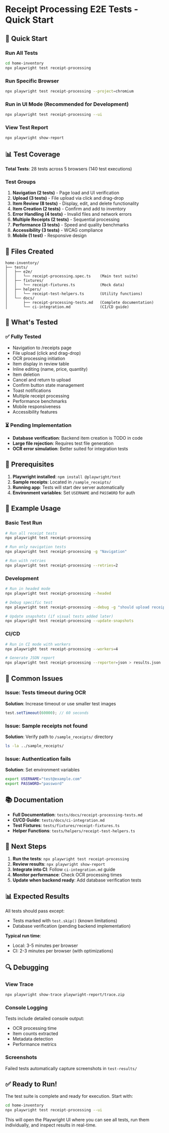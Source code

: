 # Receipt Processing E2E Tests - Quick Start

## 🚀 Quick Start

### Run All Tests
```bash
cd home-inventory
npx playwright test receipt-processing
```

### Run Specific Browser
```bash
npx playwright test receipt-processing --project=chromium
```

### Run in UI Mode (Recommended for Development)
```bash
npx playwright test receipt-processing --ui
```

### View Test Report
```bash
npx playwright show-report
```

## 📊 Test Coverage

**Total Tests**: 28 tests across 5 browsers (140 test executions)

### Test Groups
1. **Navigation (2 tests)** - Page load and UI verification
2. **Upload (3 tests)** - File upload via click and drag-drop
3. **Item Review (8 tests)** - Display, edit, and delete functionality
4. **Item Creation (2 tests)** - Confirm and add to inventory
5. **Error Handling (4 tests)** - Invalid files and network errors
6. **Multiple Receipts (2 tests)** - Sequential processing
7. **Performance (3 tests)** - Speed and quality benchmarks
8. **Accessibility (3 tests)** - WCAG compliance
9. **Mobile (1 test)** - Responsive design

## 📁 Files Created

```
home-inventory/
├── tests/
│   ├── e2e/
│   │   └── receipt-processing.spec.ts    (Main test suite)
│   ├── fixtures/
│   │   └── receipt-fixtures.ts           (Mock data)
│   ├── helpers/
│   │   └── receipt-test-helpers.ts       (Utility functions)
│   └── docs/
│       ├── receipt-processing-tests.md   (Complete documentation)
│       └── ci-integration.md             (CI/CD guide)
```

## 🎯 What's Tested

### ✅ Fully Tested
- Navigation to /receipts page
- File upload (click and drag-drop)
- OCR processing initiation
- Item display in review table
- Inline editing (name, price, quantity)
- Item deletion
- Cancel and return to upload
- Confirm button state management
- Toast notifications
- Multiple receipt processing
- Performance benchmarks
- Mobile responsiveness
- Accessibility features

### ⏳ Pending Implementation
- **Database verification**: Backend item creation is TODO in code
- **Large file rejection**: Requires test file generation
- **OCR error simulation**: Better suited for integration tests

## 🔧 Prerequisites

1. **Playwright installed**: `npm install @playwright/test`
2. **Sample receipts**: Located in `/sample_receipts/`
3. **Running app**: Tests will start dev server automatically
4. **Environment variables**: Set `USERNAME` and `PASSWORD` for auth

## 📝 Example Usage

### Basic Test Run
```bash
# Run all receipt tests
npx playwright test receipt-processing

# Run only navigation tests
npx playwright test receipt-processing -g "Navigation"

# Run with retries
npx playwright test receipt-processing --retries=2
```

### Development
```bash
# Run in headed mode
npx playwright test receipt-processing --headed

# Debug specific test
npx playwright test receipt-processing --debug -g "should upload receipt"

# Update snapshots (if visual tests added later)
npx playwright test receipt-processing --update-snapshots
```

### CI/CD
```bash
# Run in CI mode with workers
npx playwright test receipt-processing --workers=4

# Generate JSON report
npx playwright test receipt-processing --reporter=json > results.json
```

## 🐛 Common Issues

### Issue: Tests timeout during OCR
**Solution**: Increase timeout or use smaller test images
```typescript
test.setTimeout(60000); // 60 seconds
```

### Issue: Sample receipts not found
**Solution**: Verify path to `/sample_receipts/` directory
```bash
ls -la ../sample_receipts/
```

### Issue: Authentication fails
**Solution**: Set environment variables
```bash
export USERNAME="test@example.com"
export PASSWORD="password"
```

## 📚 Documentation

- **Full Documentation**: `tests/docs/receipt-processing-tests.md`
- **CI/CD Guide**: `tests/docs/ci-integration.md`
- **Test Fixtures**: `tests/fixtures/receipt-fixtures.ts`
- **Helper Functions**: `tests/helpers/receipt-test-helpers.ts`

## 🎯 Next Steps

1. **Run the tests**: `npx playwright test receipt-processing`
2. **Review results**: `npx playwright show-report`
3. **Integrate into CI**: Follow `ci-integration.md` guide
4. **Monitor performance**: Check OCR processing times
5. **Update when backend ready**: Add database verification tests

## 📊 Expected Results

All tests should pass except:
- Tests marked with `test.skip()` (known limitations)
- Database verification (pending backend implementation)

**Typical run time**:
- Local: 3-5 minutes per browser
- CI: 2-3 minutes per browser (with optimizations)

## 🔍 Debugging

### View Trace
```bash
npx playwright show-trace playwright-report/trace.zip
```

### Console Logging
Tests include detailed console output:
- OCR processing time
- Item counts extracted
- Metadata detection
- Performance metrics

### Screenshots
Failed tests automatically capture screenshots in `test-results/`

## ✅ Ready to Run!

The test suite is complete and ready for execution. Start with:

```bash
cd home-inventory
npx playwright test receipt-processing --ui
```

This will open the Playwright UI where you can see all tests, run them individually, and inspect results in real-time.
